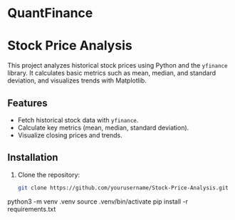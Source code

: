# QuantFinance

# Stock Price Analysis

This project analyzes historical stock prices using Python and the `yfinance` library. It calculates basic metrics such as mean, median, and standard deviation, and visualizes trends with Matplotlib.

## Features
- Fetch historical stock data with `yfinance`.
- Calculate key metrics (mean, median, standard deviation).
- Visualize closing prices and trends.

## Installation
1. Clone the repository:
   ```bash
   git clone https://github.com/yourusername/Stock-Price-Analysis.git

python3 -m venv .venv
source .venv/bin/activate
pip install -r requirements.txt

